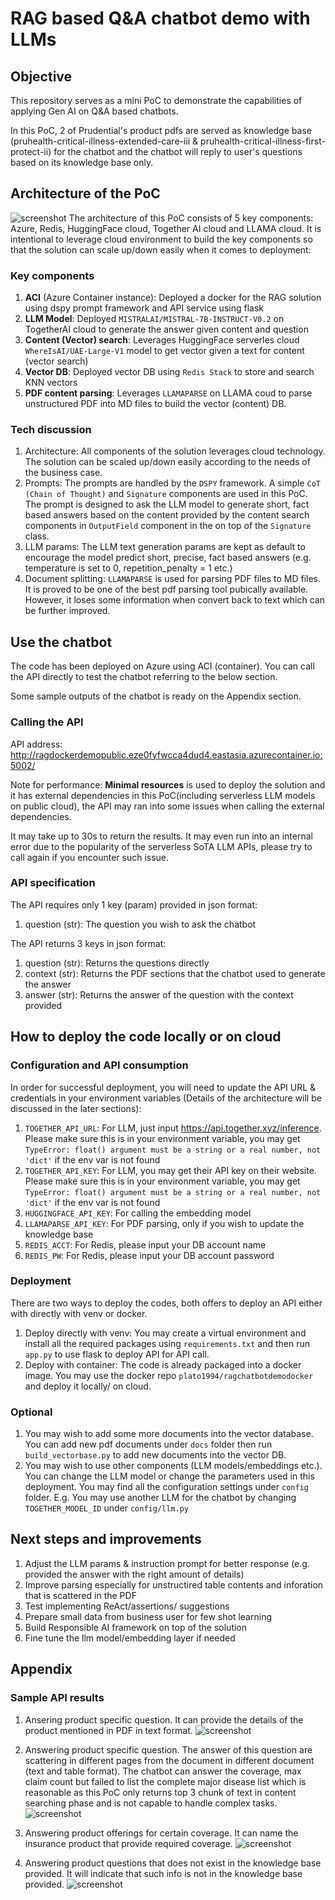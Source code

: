 # RAG based Q&A chatbot demo with LLMs
## Objective
This repository serves as a mini PoC to demonstrate the capabilities of applying Gen AI on Q&A based chatbots. 

In this PoC, 2 of Prudential's product pdfs are served as knowledge base  (pruhealth-critical-illness-extended-care-iii & pruhealth-critical-illness-first-protect-ii) for the chatbot and the chatbot will reply to user's questions based on its knowledge base only.


## Architecture of the PoC
![screenshot](sample_outputs/Reference_architecture.png)
The architecture of this PoC consists of 5 key components: Azure, Redis, HuggingFace cloud, Together AI cloud and LLAMA cloud. It is intentional to leverage cloud environment to build the key components so that the solution can scale up/down easily when it comes to deployment:

### Key components
1. **ACI** (Azure Container instance): Deployed a docker for the RAG solution using dspy prompt framework and API service using flask
2. **LLM Model**: Deployed `MISTRALAI/MISTRAL-7B-INSTRUCT-V0.2` on TogetherAI cloud to generate the answer given content and question
3. **Content (Vector) search**: Leverages HuggingFace serverles cloud `WhereIsAI/UAE-Large-V1` model to get vector given a text for content (vector search)
4. **Vector DB**: Deployed vector DB using `Redis Stack` to store and search KNN vectors
5. **PDF content parsing**: Leverages `LLAMAPARSE` on LLAMA coud to parse unstructured PDF into MD files to build the vector (content) DB.


### Tech discussion
1. Architecture: All components of the solution leverages cloud technology. The solution can be scaled up/down easily according to the needs of the business case.
2. Prompts: The prompts are handled by the `DSPY` framework. A simple `CoT (Chain of Thought)` and `Signature` components are used in this PoC. The prompt is designed to ask the LLM model to generate short, fact based answers based on the content provided by the content search components in `OutputField` component in the on top of the `Signature` class.
3. LLM params: The LLM text generation params are kept as default to encourage the model predict short, precise, fact based answers (e.g. temperature is set to 0, repetition_penalty = 1 etc.)
4. Document splitting: `LLAMAPARSE` is used for parsing PDF files to MD files. It is proved to be one of the best pdf parsing tool pubically available. However, it loses some information when convert back to text which can be further improved.

## Use the chatbot
The code has been deployed on Azure using ACI (container). You can call the API directly to test the chatbot referring to the below section.

Some sample outputs of the chatbot is ready on the Appendix section.


### Calling the API
API address: http://ragdockerdemopublic.eze0fyfwcca4dud4.eastasia.azurecontainer.io:5002/

Note for performance: **Minimal resources** is used to deploy the solution and it has external dependencies in this PoC(including serverless LLM models on public cloud), the API may ran into some issues when calling the external dependencies. 

It may take up to 30s to return the results. It may even run into an internal error due to the popularity of the serverless SoTA LLM APIs, please try to call again if you encounter such issue.

### API specification
The API requires only 1 key (param) provided in json format:
1. question (str): The question you wish to ask the chatbot

The API returns 3 keys in json format:
1. question (str): Returns the questions directly
2. context (str): Returns the PDF sections that the chatbot used to generate the answer
3. answer (str): Returns the answer of the question with the context provided

## How to deploy the code locally or on cloud
### Configuration and API consumption
In order for successful deployment, you will need to update the API URL & credentials in your environment variables (Details of the architecture will be discussed in the later sections):
1. `TOGETHER_API_URL`: For LLM, just input https://api.together.xyz/inference. Please make sure this is in your environment variable, you may get `TypeError: float() argument must be a string or a real number, not 'dict'` if the env var is not found
2. `TOGETHER_API_KEY`: For LLM, you may get their API key on their website. Please make sure this is in your environment variable, you may get `TypeError: float() argument must be a string or a real number, not 'dict'` if the env var is not found
3. `HUGGINGFACE_API_KEY`: For calling the embedding model
4. `LLAMAPARSE_API_KEY`: For PDF parsing, only if you wish to update the knowledge base
5. `REDIS_ACCT`: For Redis, please input your DB account name
6. `REDIS_PW`: For Redis, please input your DB account password


### Deployment
There are two ways to deploy the codes, both offers to deploy an API either with directly with venv or docker. 
1. Deploy directly with venv: You may create a virtual environment and install all the required packages using `requirements.txt` and then run `app.py` to use flask to deploy API for API call. 
2. Deploy with container: The code is already packaged into a docker image. You may use the docker repo `plato1994/ragchatbotdemodocker` and deploy it locally/ on cloud.

### Optional
1. You may wish to add some more documents into the vector database. You can add new pdf documents under `docs` folder then run `build_vectorbase.py` to add new documents into the vector DB.
2. You may wish to use other components (LLM models/embeddings etc.). You can change the LLM model or change the parameters used in this deployment. You may find all the configuration settings under `config` folder. E.g. You may use another LLM for the chatbot by changing `TOGETHER_MODEL_ID` under `config/llm.py`

## Next steps and improvements
1. Adjust the LLM params & instruction prompt for better response (e.g. provided the answer with the right amount of details)
2. Improve parsing especially for unstructired table contents and inforation that is scattered in the PDF
3. Test implementing ReAct/assertions/ suggestions
4. Prepare small data from business user for few shot learning
5. Build Responsible AI framework on top of the solution
6. Fine tune the llm model/embedding layer if needed


## Appendix
### Sample API results
1. Ansering product specific question. It can provide the details of the product mentioned in PDF in text format.
![screenshot](sample_outputs/question1_output.png)

2. Answering product specific question. The answer of this question are scattering in different pages from the document in different document (text and table format). The chatbot can answer the coverage, max claim  count but failed to list the complete major disease list which is reasonable as this PoC only returns top 3 chunk of text in content searching phase and is not capable to handle complex tasks.
![screenshot](sample_outputs/question2_output.png)

3. Answering product offerings for certain coverage. It can name the insurance product that provide required coverage.
![screenshot](sample_outputs/question3_output.png)

4. Answering product questions that does not exist in the knowledge base provided. It will indicate that such info is not in the knowledge base provided.
![screenshot](sample_outputs/question4_output.png)
